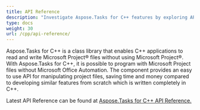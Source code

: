 ```yaml
---
title: API Reference
description: "Investigate Aspose.Tasks for C++ features by exploring API reference documentation and create, modify, save or export MPP or Primavera (XER/XML) files without using of Microsoft Project."
type: docs
weight: 30
url: /cpp/api-reference/
---
```


Aspose.Tasks for C++ is a class library that enables C++ applications to read and write Microsoft Project® files without using Microsoft Project®. With Aspose.Tasks for C++, it is possible to program with Microsoft Project files without Microsoft Office Automation. The component provides an easy to use API for manipulating project files, saving time and money compared to developing similar features from scratch which is written completely in C++.

Latest API Reference can be found at [Aspose.Tasks for C++ API Reference.](https://apireference.aspose.com/tasks/cpp)
